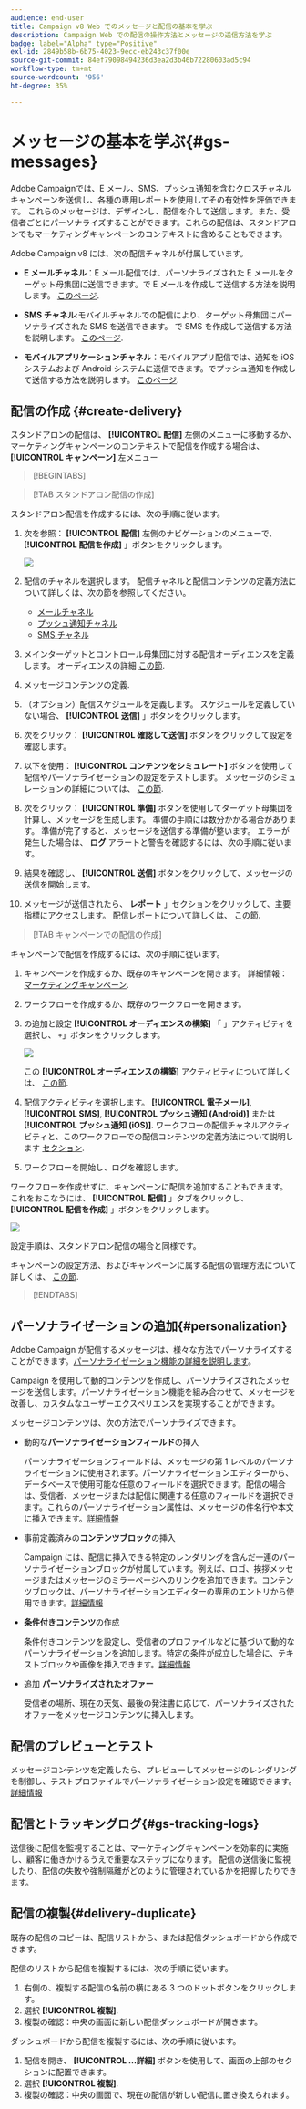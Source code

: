 ```yaml
---
audience: end-user
title: Campaign v8 Web でのメッセージと配信の基本を学ぶ
description: Campaign Web での配信の操作方法とメッセージの送信方法を学ぶ
badge: label="Alpha" type="Positive"
exl-id: 2849b58b-6b75-4023-9ecc-eb243c37f00e
source-git-commit: 84ef79098494236d3ea2d3b46b72280603ad5c94
workflow-type: tm+mt
source-wordcount: '956'
ht-degree: 35%

---
```


# メッセージの基本を学ぶ{#gs-messages}


Adobe Campaignでは、E メール、SMS、プッシュ通知を含むクロスチャネルキャンペーンを送信し、各種の専用レポートを使用してその有効性を評価できます。 これらのメッセージは、デザインし、配信を介して送信します。また、受信者ごとにパーソナライズすることができます。これらの配信は、スタンドアロンでもマーケティングキャンペーンのコンテキストに含めることもできます。

Adobe Campaign v8 には、次の配信チャネルが付属しています。

* **E メールチャネル**：E メール配信では、パーソナライズされた E メールをターゲット母集団に送信できます。で E メールを作成して送信する方法を説明します。 [このページ](../email/create-email.md).

* **SMS チャネル**:モバイルチャネルでの配信により、ターゲット母集団にパーソナライズされた SMS を送信できます。  で SMS を作成して送信する方法を説明します。 [このページ](../sms/create-sms.md).

* **モバイルアプリケーションチャネル**：モバイルアプリ配信では、通知を iOS システムおよび Android システムに送信できます。でプッシュ通知を作成して送信する方法を説明します。 [このページ](../push/gs-push.md).

## 配信の作成 {#create-delivery}

スタンドアロンの配信は、 **[!UICONTROL 配信]** 左側のメニューに移動するか、マーケティングキャンペーンのコンテキストで配信を作成する場合は、 **[!UICONTROL キャンペーン]** 左メニュー

>[!BEGINTABS]

>[!TAB スタンドアロン配信の作成]

スタンドアロン配信を作成するには、次の手順に従います。

1. 次を参照： **[!UICONTROL 配信]** 左側のナビゲーションのメニューで、 **[!UICONTROL 配信を作成]** 」ボタンをクリックします。

   ![](assets/create-a-delivery.png)

1. 配信のチャネルを選択します。 配信チャネルと配信コンテンツの定義方法について詳しくは、次の節を参照してください。

   * [メールチャネル](../email/create-email.md)
   * [プッシュ通知チャネル](../push/gs-push.md)
   * [SMS チャネル](../sms/create-sms.md)

1. メインターゲットとコントロール母集団に対する配信オーディエンスを定義します。 オーディエンスの詳細 [この節](../audience/about-audiences.md).
1. メッセージコンテンツの定義.
1. （オプション）配信スケジュールを定義します。 スケジュールを定義していない場合、 **[!UICONTROL 送信]** 」ボタンをクリックします。
1. 次をクリック：  **[!UICONTROL 確認して送信]** ボタンをクリックして設定を確認します。
1. 以下を使用：  **[!UICONTROL コンテンツをシミュレート]** ボタンを使用して配信やパーソナライゼーションの設定をテストします。 メッセージのシミュレーションの詳細については、 [この節](../preview-test/preview-test.md).
1. 次をクリック：  **[!UICONTROL 準備]** ボタンを使用してターゲット母集団を計算し、メッセージを生成します。 準備の手順には数分かかる場合があります。 準備が完了すると、メッセージを送信する準備が整います。 エラーが発生した場合は、 **ログ** アラートと警告を確認するには、次の手順に従います。
1. 結果を確認し、  **[!UICONTROL 送信]** ボタンをクリックして、メッセージの送信を開始します。
1. メッセージが送信されたら、 **レポート** 」セクションをクリックして、主要指標にアクセスします。 配信レポートについて詳しくは、 [この節](../reporting/delivery-reports.md).

>[!TAB キャンペーンでの配信の作成]

キャンペーンで配信を作成するには、次の手順に従います。

1. キャンペーンを作成するか、既存のキャンペーンを開きます。 詳細情報： [マーケティングキャンペーン](../campaigns/gs-campaigns.md).
1. ワークフローを作成するか、既存のワークフローを開きます。
1. の追加と設定 **[!UICONTROL オーディエンスの構築]** 「 」アクティビティを選択し、 `+`」ボタンをクリックします。

   ![](assets/add-delivery-in-wf.png)

   この **[!UICONTROL オーディエンスの構築]** アクティビティについて詳しくは、 [この節](../workflows/activities/build-audience.md).

1. 配信アクティビティを選択します。 **[!UICONTROL 電子メール]**, **[!UICONTROL SMS]**, **[!UICONTROL プッシュ通知 (Android)]** または **[!UICONTROL プッシュ通知 (iOS)]**. ワークフローの配信チャネルアクティビティと、このワークフローでの配信コンテンツの定義方法について説明します [セクション](../workflows/activities/about-activities.md#channel).
1. ワークフローを開始し、ログを確認します。

ワークフローを作成せずに、キャンペーンに配信を追加することもできます。 これをおこなうには、 **[!UICONTROL 配信]** 」タブをクリックし、 **[!UICONTROL 配信を作成]** 」ボタンをクリックします。

![](assets/new-campaign-delivery.png)

設定手順は、スタンドアロン配信の場合と同様です。

キャンペーンの設定方法、およびキャンペーンに属する配信の管理方法について詳しくは、 [この節](../campaigns/gs-campaigns.md).

>[!ENDTABS]


## パーソナライゼーションの追加{#personalization}

Adobe Campaign が配信するメッセージは、様々な方法でパーソナライズすることができます。[パーソナライゼーション機能の詳細を説明します](../personalization/personalize.md)。

Campaign を使用して動的コンテンツを作成し、パーソナライズされたメッセージを送信します。パーソナライゼーション機能を組み合わせて、メッセージを改善し、カスタムなユーザーエクスペリエンスを実現することができます。

メッセージコンテンツは、次の方法でパーソナライズできます。

* 動的な&#x200B;**パーソナライゼーションフィールド**&#x200B;の挿入

   パーソナライゼーションフィールドは、メッセージの第 1 レベルのパーソナライゼーションに使用されます。パーソナライゼーションエディターから、データベースで使用可能な任意のフィールドを選択できます。配信の場合は、受信者、メッセージまたは配信に関連する任意のフィールドを選択できます。これらのパーソナライゼーション属性は、メッセージの件名行や本文に挿入できます。[詳細情報](../personalization/personalize.md)

* 事前定義済みの&#x200B;**コンテンツブロック**&#x200B;の挿入

   Campaign には、配信に挿入できる特定のレンダリングを含んだ一連のパーソナライゼーションブロックが付属しています。例えば、ロゴ、挨拶メッセージまたはメッセージのミラーページへのリンクを追加できます。コンテンツブロックは、パーソナライゼーションエディターの専用のエントリから使用できます。[詳細情報](../personalization/personalize.md#ootb-content-blocks)

* **条件付きコンテンツ**&#x200B;の作成

   条件付きコンテンツを設定し、受信者のプロファイルなどに基づいて動的なパーソナライゼーションを追加します。特定の条件が成立した場合に、テキストブロックや画像を挿入できます。[詳細情報](../personalization/conditions.md)

* 追加 **パーソナライズされたオファー**

   受信者の場所、現在の天気、最後の発注書に応じて、パーソナライズされたオファーをメッセージコンテンツに挿入します。


## 配信のプレビューとテスト

メッセージコンテンツを定義したら、プレビューしてメッセージのレンダリングを制御し、テストプロファイルでパーソナライゼーション設定を確認できます。 [詳細情報](../preview-test/preview-test.md)


## 配信とトラッキングログ{#gs-tracking-logs}

送信後に配信を監視することは、マーケティングキャンペーンを効率的に実施し、顧客に働きかけるうえで重要なステップになります。 配信の送信後に監視したり、配信の失敗や強制隔離がどのように管理されているかを把握したりできます。

## 配信の複製{#delivery-duplicate}

既存の配信のコピーは、配信リストから、または配信ダッシュボードから作成できます。

配信のリストから配信を複製するには、次の手順に従います。

1. 右側の、複製する配信の名前の横にある 3 つのドットボタンをクリックします。
1. 選択  **[!UICONTROL 複製]**.
1. 複製の確認：中央の画面に新しい配信ダッシュボードが開きます。


ダッシュボードから配信を複製するには、次の手順に従います。

1. 配信を開き、  **[!UICONTROL ...詳細]** ボタンを使用して、画面の上部のセクションに配置できます。
1. 選択  **[!UICONTROL 複製]**.
1. 複製の確認：中央の画面で、現在の配信が新しい配信に置き換えられます。

